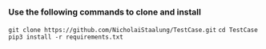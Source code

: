 ### Use the following commands to clone and install

```git clone https://github.com/NicholaiStaalung/TestCase.git```
```cd TestCase```
```pip3 install -r requirements.txt```

